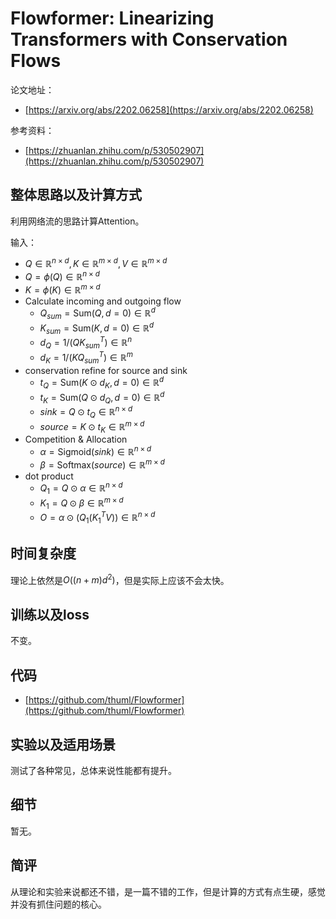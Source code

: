 # Flowformer: Linearizing Transformers with Conservation Flows

论文地址：

- [https://arxiv.org/abs/2202.06258](https://arxiv.org/abs/2202.06258)

参考资料：

- [https://zhuanlan.zhihu.com/p/530502907](https://zhuanlan.zhihu.com/p/530502907)



## 整体思路以及计算方式

利用网络流的思路计算Attention。

输入：

- $Q\in \mathbb R^{n\times d}, K\in \mathbb R^{m\times d}, V\in \mathbb R^{m\times d}$
- $Q=\phi(Q)\in \mathbb R^{n\times d}$
- $K=\phi(K)\in \mathbb R^{m\times d}$
- Calculate incoming and outgoing flow
  - $Q_{sum}=\mathrm{Sum}(Q,d=0) \in \mathbb R^{d}$
  - $K_{sum}=\mathrm{Sum}(K,d=0) \in \mathbb R^{d}$
  - $d_Q = 1/(Q K_{sum}^{T})\in \mathbb R^{n}$
  - $d_K = 1/(K Q_{sum}^{T})\in \mathbb R^{m}$
- conservation refine for source and sink
  - $t_Q= \mathrm{Sum}(K\odot d_K, d=0)\in \mathbb R^{d}$
  - $t_K= \mathrm{Sum}(Q\odot d_Q, d=0)\in \mathbb R^{d}$
  - $sink= Q \odot  t_Q \in \mathbb R^{n\times d}$
  - $source = K \odot t_K \in \mathbb R^{m\times d}$
- Competition & Allocation
  - $\alpha = \mathrm{Sigmoid}(sink) \in \mathbb R^{n\times d}$
  - $\beta= \mathrm{Softmax}(source) \in \mathbb R^{m\times d}$
- dot product
  - $Q_1 = Q\odot \alpha \in \mathbb R^{n\times d}$
  - $K_1 = Q\odot \beta \in \mathbb R^{m\times d}$
  - $O=\alpha \odot (Q_1(K_1^T V)) \in \mathbb R^{n\times d}$



## 时间复杂度

理论上依然是$O((n+m)d^2)$，但是实际上应该不会太快。



## 训练以及loss

不变。



## 代码

- [https://github.com/thuml/Flowformer](https://github.com/thuml/Flowformer)



## 实验以及适用场景

测试了各种常见，总体来说性能都有提升。



## 细节

暂无。



## 简评

从理论和实验来说都还不错，是一篇不错的工作，但是计算的方式有点生硬，感觉并没有抓住问题的核心。